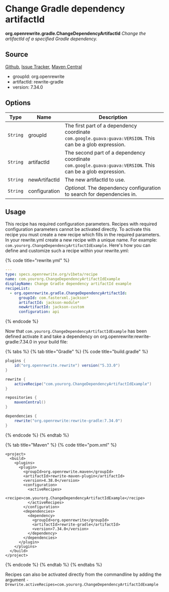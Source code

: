 # Change Gradle dependency artifactId

**org.openrewrite.gradle.ChangeDependencyArtifactId**
_Change the artifactId of a specified Gradle dependency._

## Source

[Github](https://github.com/openrewrite/rewrite-gradle), [Issue Tracker](https://github.com/openrewrite/rewrite-gradle/issues), [Maven Central](https://search.maven.org/artifact/org.openrewrite/rewrite-gradle/7.34.0/jar)

* groupId: org.openrewrite
* artifactId: rewrite-gradle
* version: 7.34.0

## Options

| Type | Name | Description |
| -- | -- | -- |
| `String` | groupId | The first part of a dependency coordinate `com.google.guava:guava:VERSION`. This can be a glob expression. |
| `String` | artifactId | The second part of a dependency coordinate `com.google.guava:guava:VERSION`. This can be a glob expression. |
| `String` | newArtifactId | The new artifactId to use. |
| `String` | configuration | *Optional*. The dependency configuration to search for dependencies in. |


## Usage

This recipe has required configuration parameters. Recipes with required configuration parameters cannot be activated directly. To activate this recipe you must create a new recipe which fills in the required parameters. In your rewrite.yml create a new recipe with a unique name. For example: `com.yourorg.ChangeDependencyArtifactIdExample`.
Here's how you can define and customize such a recipe within your rewrite.yml:

{% code title="rewrite.yml" %}
```yaml
---
type: specs.openrewrite.org/v1beta/recipe
name: com.yourorg.ChangeDependencyArtifactIdExample
displayName: Change Gradle dependency artifactId example
recipeList:
  - org.openrewrite.gradle.ChangeDependencyArtifactId:
      groupId: com.fasterxml.jackson*
      artifactId: jackson-module*
      newArtifactId: jackson-custom
      configuration: api
```
{% endcode %}

Now that `com.yourorg.ChangeDependencyArtifactIdExample` has been defined activate it and take a dependency on org.openrewrite:rewrite-gradle:7.34.0 in your build file:

{% tabs %}
{% tab title="Gradle" %}
{% code title="build.gradle" %}
```groovy
plugins {
    id("org.openrewrite.rewrite") version("5.33.0")
}

rewrite {
    activeRecipe("com.yourorg.ChangeDependencyArtifactIdExample")
}

repositories {
    mavenCentral()
}

dependencies {
    rewrite("org.openrewrite:rewrite-gradle:7.34.0")
}
```
{% endcode %}
{% endtab %}

{% tab title="Maven" %}
{% code title="pom.xml" %}
```markup
<project>
  <build>
    <plugins>
      <plugin>
        <groupId>org.openrewrite.maven</groupId>
        <artifactId>rewrite-maven-plugin</artifactId>
        <version>4.38.0</version>
        <configuration>
          <activeRecipes>
            <recipe>com.yourorg.ChangeDependencyArtifactIdExample</recipe>
          </activeRecipes>
        </configuration>
        <dependencies>
          <dependency>
            <groupId>org.openrewrite</groupId>
            <artifactId>rewrite-gradle</artifactId>
            <version>7.34.0</version>
          </dependency>
        </dependencies>
      </plugin>
    </plugins>
  </build>
</project>
```
{% endcode %}
{% endtab %}
{% endtabs %}

Recipes can also be activated directly from the commandline by adding the argument `-Drewrite.activeRecipes=com.yourorg.ChangeDependencyArtifactIdExample`
